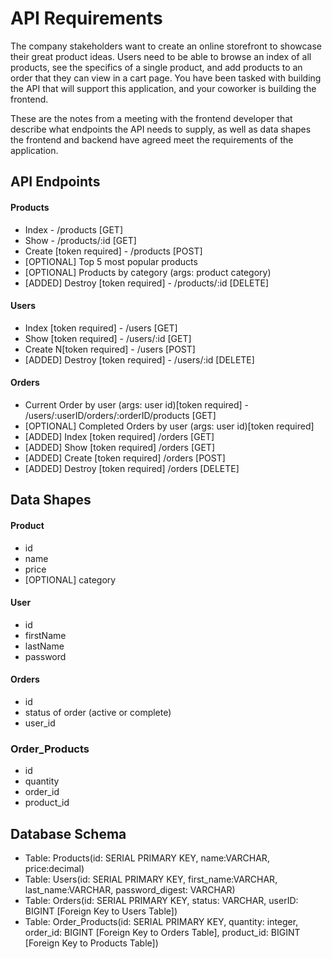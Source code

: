 # API Requirements
The company stakeholders want to create an online storefront to showcase their great product ideas. Users need to be able to browse an index of all products, see the specifics of a single product, and add products to an order that they can view in a cart page. You have been tasked with building the API that will support this application, and your coworker is building the frontend.

These are the notes from a meeting with the frontend developer that describe what endpoints the API needs to supply, as well as data shapes the frontend and backend have agreed meet the requirements of the application. 

## API Endpoints
#### Products
- Index - /products [GET]
- Show - /products/:id [GET]
- Create [token required] - /products [POST]
- [OPTIONAL] Top 5 most popular products 
- [OPTIONAL] Products by category (args: product category)
- [ADDED] Destroy [token required] - /products/:id [DELETE]

#### Users
- Index [token required] - /users [GET]
- Show [token required] - /users/:id [GET]
- Create N[token required] - /users [POST]
- [ADDED] Destroy [token required] - /users/:id [DELETE]

#### Orders
- Current Order by user (args: user id)[token required] - /users/:userID/orders/:orderID/products [GET]
- [OPTIONAL] Completed Orders by user (args: user id)[token required]
- [ADDED] Index [token required] /orders [GET]
- [ADDED] Show [token required] /orders [GET]
- [ADDED] Create [token required] /orders [POST]
- [ADDED] Destroy [token required] /orders [DELETE]

## Data Shapes
#### Product
-  id
- name
- price
- [OPTIONAL] category

#### User
- id
- firstName
- lastName
- password

#### Orders
- id
- status of order (active or complete)
- user_id

### Order_Products
- id  
- quantity
- order_id
- product_id

## Database Schema

- Table: Products(id: SERIAL PRIMARY KEY, name:VARCHAR, price:decimal)
- Table: Users(id: SERIAL PRIMARY KEY, first_name:VARCHAR, last_name:VARCHAR, password_digest: VARCHAR)
- Table: Orders(id: SERIAL PRIMARY KEY, status: VARCHAR, userID: BIGINT [Foreign Key to Users Table])
- Table: Order_Products(id: SERIAL PRIMARY KEY, quantity: integer, order_id: BIGINT [Foreign Key to Orders Table], product_id: BIGINT [Foreign Key to Products Table])